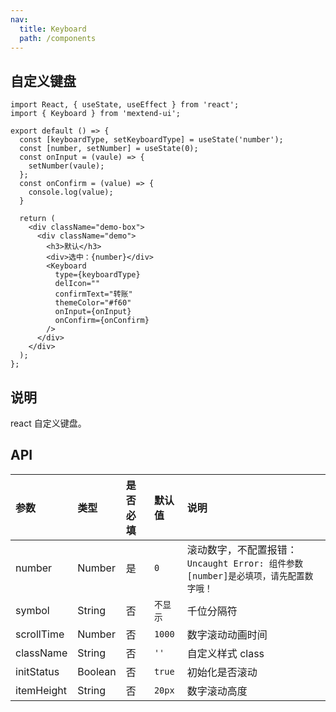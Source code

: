 ```yaml
---
nav:
  title: Keyboard
  path: /components
---
```


## 自定义键盘

```tsx
import React, { useState, useEffect } from 'react';
import { Keyboard } from 'mextend-ui';

export default () => {
  const [keyboardType, setKeyboardType] = useState('number');
  const [number, setNumber] = useState(0);
  const onInput = (vaule) => {
    setNumber(vaule);
  };
  const onConfirm = (value) => {
    console.log(value);
  }

  return (
    <div className="demo-box">
      <div className="demo">
        <h3>默认</h3>
        <div>选中：{number}</div>
        <Keyboard
          type={keyboardType}
          delIcon=""
          confirmText="转账"
          themeColor="#f60"
          onInput={onInput}
          onConfirm={onConfirm}
        />
      </div>
    </div>
  );
};
```

## 说明

react 自定义键盘。

## API

| 参数 | 类型 | 是否必填 | 默认值 | 说明 |
| :-- | :-- | :-- | :-- | :-- |
| number | Number | 是 | `0` | 滚动数字，不配置报错：`Uncaught Error: 组件参数[number]是必填项，请先配置数字哦！` |
| symbol | String | 否 | `不显示` | 千位分隔符 |
| scrollTime | Number | 否 | `1000` | 数字滚动动画时间 |
| className | String | 否 | `''` | 自定义样式 class |
| initStatus | Boolean | 否 | `true` | 初始化是否滚动 |
| itemHeight | String | 否 | `20px` | 数字滚动高度 |
